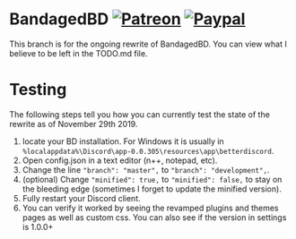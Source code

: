 # BandagedBD [![Patreon][patreon-badge]][patreon-link] [![Paypal][paypal-badge]][paypal-link]

[patreon-badge]: https://img.shields.io/endpoint.svg?url=https%3A%2F%2Fshieldsio-patreon.herokuapp.com%2FZerebos&style=flat-square
[patreon-link]: https://patreon.com/Zerebos

[paypal-badge]: https://img.shields.io/badge/Paypal-Donate!-%2300457C.svg?logo=paypal&style=flat-square
[paypal-link]: https://paypal.me/ZackRauen

This branch is for the ongoing rewrite of BandagedBD. You can view what I believe to be left in the TODO.md file.

# Testing

The following steps tell you how you can currently test the state of the rewrite as of November 29th 2019.

1. locate your BD installation. For Windows it is usually in `%localappdata%\Discord\app-0.0.305\resources\app\betterdiscord`.
2. Open config.json in a text editor (n++, notepad, etc).
3. Change the line `"branch": "master",` to `"branch": "development",`.
4. (optional) Change `"minified": true,` to `"minified": false,` to stay on the bleeding edge (sometimes I forget to update the minified version).
5. Fully restart your Discord client.
6. You can verify it worked by seeing the revamped plugins and themes pages as well as custom css. You can also see if the version in settings is 1.0.0+
